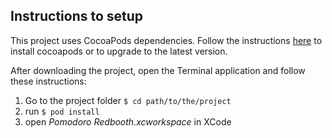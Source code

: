 ## Instructions to setup

This project uses CocoaPods dependencies. Follow the instructions [here](https://cocoapods.org/) to install cocoapods or to upgrade to the latest version.

After downloading the project, open the Terminal application and follow these instructions:

1. Go to the project folder `$ cd path/to/the/project`
2. run `$ pod install`
3. open _Pomodoro Redbooth.xcworkspace_ in XCode

